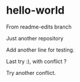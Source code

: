 # hello-world
From readme-edits branch

Just another repository

Add another line for testing.

Last try :), with conflict ?

Try another conflict.

